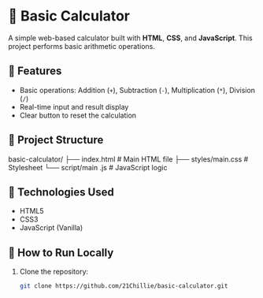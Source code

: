 # 🧮 Basic Calculator

A simple web-based calculator built with **HTML**, **CSS**, and **JavaScript**. This project performs basic arithmetic operations.

## 📌 Features

- Basic operations: Addition (`+`), Subtraction (`-`), Multiplication (`*`), Division (`/`)
- Real-time input and result display
- Clear button to reset the calculation

## 📁 Project Structure

basic-calculator/
├── index.html # Main HTML file
├── styles/main.css # Stylesheet
└── script/main  .js # JavaScript logic

## 🧰 Technologies Used

- HTML5
- CSS3
- JavaScript (Vanilla)

## 🔧 How to Run Locally

1. Clone the repository:
   ```bash
   git clone https://github.com/21Chillie/basic-calculator.git

